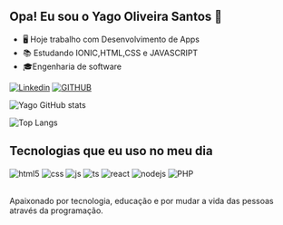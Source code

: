 ## Opa! Eu sou o Yago Oliveira Santos 👋
- 🖥️ Hoje trabalho com Desenvolvimento de Apps
- 📚 Estudando IONIC,HTML,CSS e JAVASCRIPT
- 🎓Engenharia de software



[![Linkedin](https://img.shields.io/badge/LinkedIn-0077B5?style=for-the-badge&logo=linkedin&logoColor=white)](https://www.linkedin.com/in/yago-oliveira-santos-617438232/)
[![GITHUB](https://img.shields.io/badge/GitHub-100000?style=for-the-badge&logo=github&logoColor=white)](https://github.com/Yargs444)


![Yago GitHub stats](https://github-readme-stats.vercel.app/api?username=Yargs444&show_icons=true&theme=gotham&count_private=true)

![Top Langs](https://github-readme-stats.vercel.app/api/top-langs/?username=Yargs444&Compact_layout=true)

## Tecnologias que eu uso no meu dia

<div style="display: inline_block">
  <img align="center" alt="html5" src="https://img.shields.io/badge/HTML5-E34F26?style=for-the-badge&logo=html5&logoColor=white" />
  <img align="center" alt="css" src="https://img.shields.io/badge/CSS3-1572B6?style=for-the-badge&logo=css3&logoColor=white" />
  <img align="center" alt="js" src="https://img.shields.io/badge/JavaScript-F7DF1E?style=for-the-badge&logo=javascript&logoColor=black" />
  <img align="center" alt="ts" src="https://img.shields.io/badge/TypeScript-007ACC?style=for-the-badge&logo=typescript&logoColor=white" />
  <img align="center" alt="react" src="https://img.shields.io/badge/React-20232A?style=for-the-badge&logo=react&logoColor=61DAFB" />
  <img align="center" alt="nodejs" src="https://img.shields.io/badge/Node.js-43853D?style=for-the-badge&logo=node.js&logoColor=white" />
  <img align="center" alt="PHP" src="https://img.shields.io/badge/PHP-777BB4?style=for-the-badge&logo=php&logoColor=white" />
</div><br/>

Apaixonado por tecnologia, educação e por mudar a vida das pessoas através da programação.
